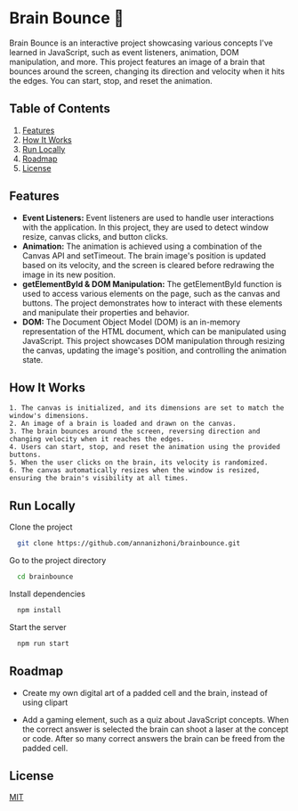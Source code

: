 # Brain Bounce 🧠

Brain Bounce is an interactive project showcasing various concepts I've learned in JavaScript, such as event listeners, animation, DOM manipulation, and more. This project features an image of a brain that bounces around the screen, changing its direction and velocity when it hits the edges. You can start, stop, and reset the animation.


## Table of Contents
1. [Features](#features)
2. [How It Works](#how-it-works)
3. [Run Locally](#run-locally)
4. [Roadmap](#roadmap)
5. [License](#license)

## Features

- **Event Listeners:** Event listeners are used to handle user interactions with the application. In this project, they are used to detect window resize, canvas clicks, and button clicks.
- **Animation:** The animation is achieved using a combination of the Canvas API and setTimeout. The brain image's position is updated based on its velocity, and the screen is cleared before redrawing the image in its new position.
- **getElementById & DOM Manipulation:** The getElementById function is used to access various elements on the page, such as the canvas and buttons. The project demonstrates how to interact with these elements and manipulate their properties and behavior.
- **DOM:** The Document Object Model (DOM) is an in-memory representation of the HTML document, which can be manipulated using JavaScript. This project showcases DOM manipulation through resizing the canvas, updating the image's position, and controlling the animation state.


## How It Works
    1. The canvas is initialized, and its dimensions are set to match the window's dimensions.
    2. An image of a brain is loaded and drawn on the canvas.
    3. The brain bounces around the screen, reversing direction and changing velocity when it reaches the edges.
    4. Users can start, stop, and reset the animation using the provided buttons.
    5. When the user clicks on the brain, its velocity is randomized.
    6. The canvas automatically resizes when the window is resized, ensuring the brain's visibility at all times.

## Run Locally

Clone the project

```bash
  git clone https://github.com/annanizhoni/brainbounce.git
```

Go to the project directory

```bash
  cd brainbounce
```

Install dependencies

```bash
  npm install
```

Start the server

```bash
  npm run start
```


## Roadmap

- Create my own digital art of a padded cell and the brain, instead of using clipart

- Add a gaming element, such as a quiz about JavaScript concepts. When the correct answer is selected the brain can shoot a laser at the concept or code. After so many correct answers the brain can be freed from the padded cell. 


## License

[MIT](https://choosealicense.com/licenses/mit/)

